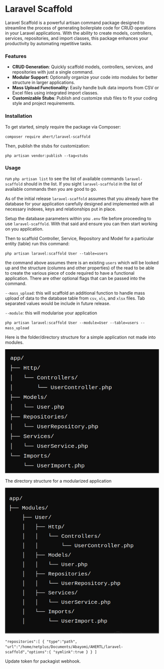 # Laravel Scaffold

Laravel Scaffold is a powerful artisan command package designed to streamline the process of generating boilerplate code for CRUD operations in your Laravel applications. With the ability to create models, controllers, services, repositories, and import classes, this package enhances your productivity by automating repetitive tasks.

### Features

* **CRUD Generation**: Quickly scaffold models, controllers, services, and repositories with just a single command.
* **Modular Support**: Optionally organize your code into modules for better structure in larger applications.
* **Mass Upload Functionality**: Easily handle bulk data imports from CSV or Excel files using integrated import classes.
* **Customizable Stubs**: Publish and customize stub files to fit your coding style and project requirements.

### Installation

To get started, simply require the package via Composer:

`composer require ahert/laravel-scaffold`

Then, publish the stubs for customization:

`php artisan vendor:publish --tag=stubs`

### Usage

run `php artisan list` to see the list of available commands `laravel-scaffold` should in the list. If you sight `laravel-scaffold` in the list of available commands then you are good to go.

As of the initial release `laravel-scaffold` assumes that you already have the database for your application carefully designed and implemented with all necessary indexes, keys and relationships put in place.

Setup the database parameters within you `.env` file before proceeding to use `laravel-scaffold`. With that said and ensure you can then start working on you application.

Then to scaffold Controller, Service, Repository and Model for a particular entity (table) run this command:

`php artisan laravel:scaffold User --table=users`

the command above assumes there is an existing `users` which will be looked up and the structure (columns and other properties) of the read to be able to create the various piece of code required to have a functional application. There are other optional flags that can be passed into the command.

`--mass_upload`: this will scaffold an additional function to handle mass upload of data to the database table from `csv`, `xls`, and `xlsx` files. Tab separated values would be include in future release.

`--module`: this will modularise your application

`php artisan laravel:scaffold User --module=User --table=users --mass_upload`

Here is the folder/directory structure for a simple application not made into modules.

![1729777914016](image/README/1729777914016.png)

The directory structure for a modularized application

![1729778031062](image/README/1729778031062.png)

`"repositories":[
    {
        "type":"path",
        "url":"/home/netplus/Documents/Abayomi/AHERTL/laravel-scaffold","options":{
            "symlink":true
        }
    }
]`

Update token for packagist webhook.
